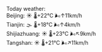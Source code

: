 Today weather:  
Beijing: ☀️   🌡️+22°C 🌬️↑11km/h  
Tianjin: 🌫  🌡️+18°C 🌬️↑4km/h  
Shijiazhuang: ☀️   🌡️+23°C 🌬️↖9km/h  
Tangshan: ☀️   🌡️+21°C 🌬️↗11km/h  
